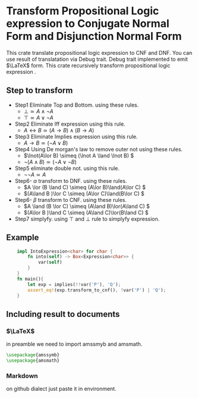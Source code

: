 # Transform Propositional Logic expression to Conjugate Normal Form and Disjunction Normal Form

This crate translate propositional logic expression to CNF and DNF. You can use result of translatation via Debug trait.
Debug trait implemented to emit $\LaTeX$ form.
This crate recursively transform propositional logic expression .

## Step to transform

* Step1 Eliminate Top and Bottom.
using these rules.
  * $\bot \simeq A\land \lnot A$
  * $\top \simeq A\lor \lnot A$
* Step2 Eliminate Iff expression
using this rule.
  * $A \leftrightarrow B \simeq (A\to B)\land(B\to A)$
* Step3 Eliminate Implies expression
using this rule.
  * $A\to B \simeq (\lnot A \lor B)$  
* Step4 Using De morgan's law to remove outer not
  using these rules.
  * $\lnot(A\lor B) \simeq (\lnot A \land \lnot B) $
  * $\lnot(A\land B) \simeq (\lnot A\lor \lnot B)$
* Step5 eliminate double not.
  using this rule.
  * $\lnot\lnot A \simeq A$
* Step6- $\alpha$ transform to DNF.
  using these rules.
  * $A \lor (B \land C) \simeq (A\lor B)\land(A\lor C) $
  * $(A\land B )\lor  C \simeq (A\lor C)\land(B\lor C) $
* Step6- $\beta$ transform to CNF.
  using these rules.
  * $A \land (B \lor C) \simeq (A\land B)\lor(A\land C) $
  * $(A\lor B )\land  C \simeq (A\land C)\lor(B\land C) $
* Step7 simplyfy.
  using $\top$ and $\bot$ rule to simplyfy expression.

## Example

```rust
    impl IntoExpression<char> for char {
        fn into(self) -> Box<Expression<char>> {
            var(self)
        }
    }
    fn main(){
        let exp = implies(!!var('P'), 'Q');
        assert_eq!(exp.transform_to_cnf(), !var('P') | 'Q');
    }
```

## Including result to documents

### $\LaTeX$

in preamble we need to import amssmyb and amsmath.

```latex
\usepackage{amssymb}
\usepackage{amsmath}
```

### Markdown

on github dialect just paste it in environment.
